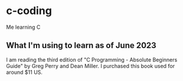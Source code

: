 # c-coding
Me learning C

## What I'm using to learn as of June 2023

I am reading the third edition of "C Programming - Absolute Beginners Guide" by Greg Perry and Dean Miller.
I purchased this book used for around $11 US.
